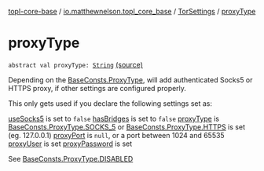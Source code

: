 [topl-core-base](../../index.md) / [io.matthewnelson.topl_core_base](../index.md) / [TorSettings](index.md) / [proxyType](./proxy-type.md)

# proxyType

`abstract val proxyType: `[`String`](https://kotlinlang.org/api/latest/jvm/stdlib/kotlin/-string/index.html) [(source)](https://github.com/05nelsonm/TorOnionProxyLibrary-Android/blob/master/topl-core-base/src/main/java/io/matthewnelson/topl_core_base/TorSettings.kt#L418)

Depending on the [BaseConsts.ProxyType](../-base-consts/-proxy-type/index.md), will add authenticated Socks5 or HTTPS proxy,
if other settings are configured properly.

This only gets used if you declare the following settings set as:

[useSocks5](use-socks5.md) is set to `false`
[hasBridges](has-bridges.md) is set to `false`
[proxyType](./proxy-type.md) is [BaseConsts.ProxyType.SOCKS_5](../-base-consts/-proxy-type/-s-o-c-k-s_5.md) or [BaseConsts.ProxyType.HTTPS](proxy-host.md) is set (eg. 127.0.0.1)
[proxyPort](proxy-port.md) is `null`, or a port between 1024 and 65535
[proxyUser](proxy-user.md) is set
[proxyPassword](proxy-password.md) is set

See [BaseConsts.ProxyType.DISABLED](../-base-consts/-proxy-type/-d-i-s-a-b-l-e-d.md)

